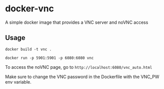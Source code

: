 # docker-vnc

A simple docker image that provides a VNC server and noVNC access

## Usage

```
docker build -t vnc .

docker run -p 5901:5901 -p 6080:6080 vnc
```

To access the noVNC page, go to `http://localhost:6080/vnc_auto.html`


Make sure to change the VNC password in the Dockerfile with the VNC_PW env variable.